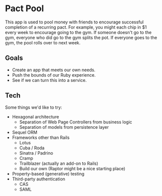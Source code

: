 Pact Pool
=========

This app is used to pool money with friends to encourage successful completion of a recurring pact.
For example, you might each chip in $1 every week to encourage going to the gym.
If someone doesn't go to the gym, everyone who did go to the gym splits the pot.
If everyone goes to the gym, the pool rolls over to next week.


Goals
-----

* Create an app that meets our own needs.
* Push the bounds of our Ruby experience.
* See if we can turn this into a service.


Tech
----

Some things we'd like to try:

* Hexagonal architecture
  * Separation of Web Page Controllers from business logic
  * Separation of models from persistence layer
* Sequel ORM
* Frameworks other than Rails
  * Lotus
  * Cuba / Roda
  * Sinatra / Padrino
  * Cramp
  * Trailblazer (actually an add-on to Rails)
  * Build our own (Raptor might be a nice starting place)
* Property-based (generative) testing
* Third-party authentication
  * CAS
  * SAML
